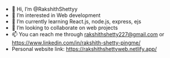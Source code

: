 - 👋 Hi, I’m @RakshithShettyy
- 👀 I’m interested in Web development
- 🌱 I’m currently learning React.js, node.js, express, ejs
- 💞️ I’m looking to collaborate on web projects
- 📫 You can reach me through rakshithshetty227@gmail.com or https://www.linkedin.com/in/rakshith-shetty-pingme/
- Personal website link: https://rakshithshettyweb.netlify.app/

<!---
RakshithShettyy/RakshithShettyy is a ✨ special ✨ repository because its `README.md` (this file) appears on your GitHub profile.
You can click the Preview link to take a look at your changes.
--->
